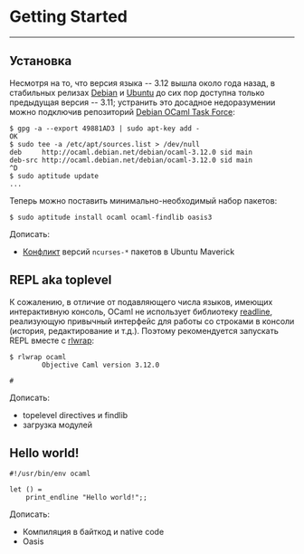 Getting Started
===============

* * * * * *

Установка
---------

Несмотря на то, что версия языка -- 3.12 вышла около года назад, в стабильных релизах
[Debian](http://debian.org) и [Ubuntu](http://ubuntu.com) до сих пор доступна только
предыдущая версия -- 3.11; устранить это досадное недоразумении можно подключив
репозиторий [Debian OCaml Task Force](http://wiki.debian.org/Teams/OCamlTaskForce):

    $ gpg -a --export 49881AD3 | sudo apt-key add -
    OK
    $ sudo tee -a /etc/apt/sources.list > /dev/null
    deb     http://ocaml.debian.net/debian/ocaml-3.12.0 sid main
    deb-src http://ocaml.debian.net/debian/ocaml-3.12.0 sid main
    ^D
    $ sudo aptitude update
    ...

Теперь можно поставить минимально-необходимый набор пакетов:

    $ sudo aptitude install ocaml ocaml-findlib oasis3

Дописать:

  * [Конфликт](http://www.openmirage.org/wiki/install) версий ``ncurses-*``
    пакетов в Ubuntu Maverick


REPL aka toplevel
-----------------

К сожалению, в отличие от подавляющего числа языков, имеющих интерактивную
консоль, OCaml не использует библиотеку
[readline](http://cnswww.cns.cwru.edu/php/chet/readline/readline.html/),
реализующую привычный интерфейс для работы со строками в консоли (история,
редактирование и т.д.). Поэтому рекомендуется запускать REPL вместе с
[rlwrap](http://utopia.knoware.nl/~hlub/rlwrap/):

    $ rlwrap ocaml
            Objective Caml version 3.12.0

    #


Дописать:

  * topelevel directives и findlib
  * загрузка модулей


Hello world!
------------

    #!/usr/bin/env ocaml

    let () =
        print_endline "Hello world!";;

Дописать:

  * Компиляция в байткод и native code
  * Oasis
